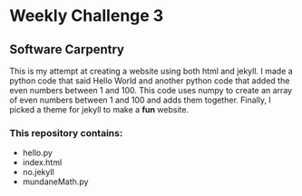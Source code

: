 # Weekly Challenge 3
## **Software Carpentry**
This is my attempt at creating a website using both html and jekyll. I made a python code that said Hello World and another python code that added the even numbers between 1 and 100. This code uses numpy to create an array of even numbers between 1 and 100 and adds them together. Finally, I picked a theme for jekyll to make a **fun** website.

### This repository contains:
- hello.py
- index.html
- no.jekyll
- mundaneMath.py

